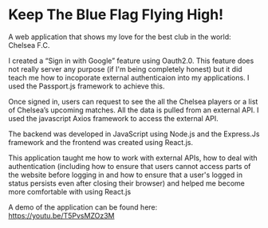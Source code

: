 # Keep The Blue Flag Flying High!

A web application that shows my love for the best club in the world: Chelsea F.C.

I created a “Sign in with Google” feature using Oauth2.0. This feature does not really server any purpose (if I'm being completely honest) but it did teach me how to incoporate external authenticaion into my applications. I used the Passport.js framework to achieve this.

Once signed in, users can request to see the all the Chelsea players or a list of Chelsea’s upcoming matches. All the data is pulled from an external API. I used the javascript Axios framework to access the external API.

The backend was developed in JavaScript using Node.js and the Express.Js framework and the frontend was created using React.js.

This application taught me how to work with external APIs, how to deal with authentication (including how to ensure that users cannot access parts of the website before logging in and how to ensure that a user's logged in status persists even after closing their browser) and helped me become more comfortable with using React.js

A demo of the application can be found here: https://youtu.be/T5PvsMZOz3M

